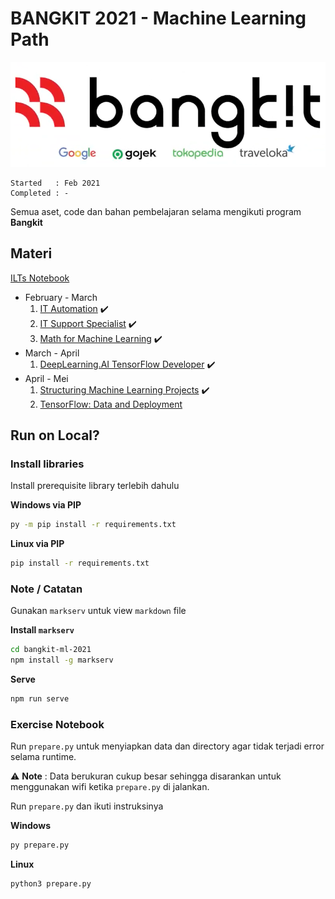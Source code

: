 # BANGKIT 2021 - Machine Learning Path

<p align="center">
  <img src="Bangkit.png" />
</p>

```
Started   : Feb 2021
Completed : -
```

Semua aset, code dan bahan pembelajaran selama mengikuti program **Bangkit**

## Materi 

[ILTs Notebook](Notebook/README.md)

* February - March<br>
  1. [IT Automation](IT%20Automation/README.md) :heavy_check_mark:
  2. [IT Support Specialist](IT%20Supports%20Specialist/README.md) :heavy_check_mark:
  3. [Math for Machine Learning](Math%20for%20Machine%20Learning/README.md) :heavy_check_mark:
* March - April<br>
  1. [DeepLearning.AI TensorFlow Developer](DeepLearning.AI%20TensorFlow%20Developer/README.md) :heavy_check_mark:
* April - Mei<br>
  1. [Structuring Machine Learning Projects](Structuring%20Machine%20Learning%20Projects/README.md) :heavy_check_mark:
  2. [TensorFlow: Data and Deployment](TensorFlow%20-%20Data%20and%20Deployment/README.md)

## Run on Local?

### Install libraries

Install prerequisite library terlebih dahulu

**Windows via PIP**

```cmd
py -m pip install -r requirements.txt
```

**Linux via PIP**

```bash
pip install -r requirements.txt
```
### Note / Catatan

Gunakan `markserv` untuk view `markdown` file

**Install `markserv`**

```bash
cd bangkit-ml-2021
npm install -g markserv
```

**Serve**

```bash
npm run serve
```

### Exercise Notebook

Run `prepare.py` untuk menyiapkan data dan directory agar tidak terjadi error selama runtime.

:warning: **Note** : Data berukuran cukup besar sehingga disarankan untuk menggunakan wifi ketika `prepare.py` di jalankan.

Run `prepare.py` dan ikuti instruksinya

**Windows**

```cmd
py prepare.py
```

**Linux**

```bash
python3 prepare.py
```